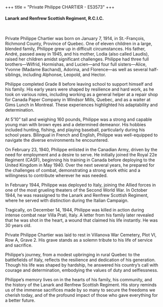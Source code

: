 +++
title = "Private Philippe CHARTIER - E53573"
+++

#### Lanark and Renfrew Scottish Regiment, R.C.I.C.
<br>


Private Philippe Chartier was born on January 7, 1914, in St.-François, Richmond County, Province of Quebec. One of eleven children in a large, blended family, Philippe grew up in difficult circumstances. 
His father, André, passed away in 1945, and his mother, Lodia (also called Laudis), raised her children amidst significant challenges. Philippe had three full brothers—Wilfrid, Hormishas, and Lucien—and four full sisters—Alice, Yvonne (Madame Bachand), Adorina, and Florence—as well as several half-siblings, including Alphonse, Leopold, and Hector.

Philippe completed Grade 8 before leaving school to support himself and his family. His early years were shaped by resilience and hard work, as he took on various roles, including working as a general helper at a repair shop for Canada Paper Company in Windsor Mills, Quebec, and as a waiter at Gims Lunch in Montreal. 
These experiences highlighted his adaptability and determination.

At 5’10” tall and weighing 160 pounds, Philippe was a strong and capable young man with brown eyes and a determined demeanor. His hobbies included hunting, fishing, and playing baseball, particularly during his school years. Bilingual in French and English, Philippe was well-equipped to navigate the diverse environments he encountered.

On February 23, 1940, Philippe enlisted in the Canadian Army, driven by the need for employment and a desire to serve. 
He initially joined the Royal 22e Regiment (CASF), beginning his training in Canada before deploying to the United Kingdom in May 1940. Over the next several years, he prepared for the challenges of combat, demonstrating a strong work ethic and a willingness to contribute wherever he was needed.

In February 1944, Philippe was deployed to Italy, joining the Allied forces in one of the most grueling theaters of the Second World War. In October 1944, he was reassigned to the Lanark and Renfrew Scottish Regiment, where he served with distinction during the Italian Campaign.

Tragically, on December 14, 1944, Philippe was killed in action during intense combat near Villa Prati, Italy. A letter from his family later revealed that he was shot in the heart, a wound that claimed his life instantly. He was 30 years old.

Private Philippe Chartier was laid to rest in Villanova War Cemetery, Plot VI, Row A, Grave 2. His grave stands as a solemn tribute to his life of service and sacrifice.

Philippe’s journey, from a modest upbringing in rural Quebec to the battlefields of Italy, reflects the resilience and dedication of his generation. Though his life was shaped by hardship, he answered his country’s call with courage and determination, embodying the values of duty and selflessness.

Philippe’s memory lives on in the hearts of his family, his community, and the history of the Lanark and Renfrew Scottish Regiment. 
His story reminds us of the immense sacrifices made by so many to secure the freedoms we cherish today, and of the profound impact of those who gave everything for a better future.


